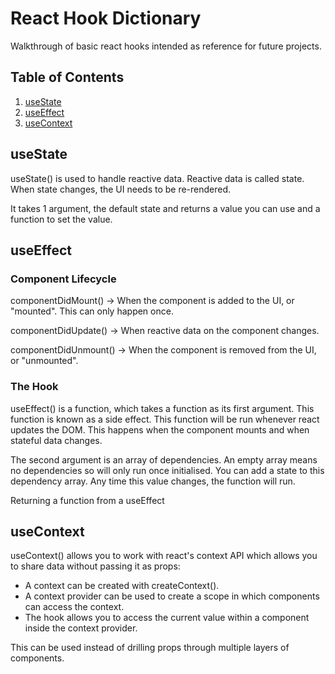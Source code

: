 # React Hook Dictionary

Walkthrough of basic react hooks intended as reference for future projects.


## Table of Contents
1. [useState](#useState)
2. [useEffect](#useEffect)
3. [useContext](#useContext)

## useState

useState() is used to handle reactive data. Reactive data is called state. When state changes, the UI needs to be re-rendered. 

It takes 1 argument, the default state and returns a value you can use and a function to set the value. 

## useEffect

### Component Lifecycle

componentDidMount() -> When the component is added to the UI, or "mounted". This can only happen once. 

componentDidUpdate() -> When reactive data on the component changes. 

componentDidUnmount() -> When the component is removed from the UI, or "unmounted".

### The Hook

useEffect() is a function, which takes a function as its first argument. This function is known as a side effect. This function will be run whenever react updates the DOM. This happens when the component mounts and when stateful data changes.

The second argument is an array of dependencies. An empty array means no dependencies so will only run once initialised. You can add a state to this dependency array. Any time this value changes, the function will run. 

Returning a function from a useEffect

## useContext

useContext() allows you to work with react's context API which allows you to share data without passing it as props:

- A context can be created with createContext().
- A context provider can be used to create a scope in which components can access the context. 
- The hook allows you to access the current value within a component inside the context provider. 

This can be used instead of drilling props through multiple layers of components. 
